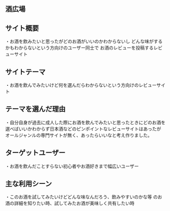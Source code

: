## 酒広場

## サイト概要
・お酒を飲みたいと思ったがどのお酒がいいのかわからないし
どんな味がするかもわからないという方向けのユーザー同士で
お酒のレビューを投稿するレビューサイト

## サイトテーマ
・お酒を飲んでみたいけど何を選んだらわからないという方向けのレビューサイト

## テーマを選んだ理由
・自分自身が過去に成人した際にお酒を飲んでみたいと思ったときにどのお酒を
選べばいいかわからず日本酒などのピンポイントなレビューサイトはあったが
オールジャンルの専門サイトが無く、あったらいいなと考え作りました。

## ターゲットユーザー
・お酒を飲んだことすらない初心者やお酒好きまで幅広いユーザー

## 主な利用シーン
・このお酒を試してみたいけどどんな味なんだろう、飲みやすいのかな等
のお酒の詳細を知りたい時、試してみたお酒が美味しく共有したい時